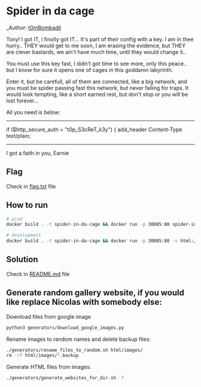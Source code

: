 # Spider in da cage

_Author: [t0mBombadil](https://github.com/TomasBombadil)


Tony! 
I got IT, i finolly got IT... It's part of their config with a key. 
I am in thee hurry.. THEY would get to me soon, I am erasing the evidence, 
but THEY are clever bastards, we ain't have much time, until they would change it..

You must use this key fast, I didn't got time to see more, only this peace..
but I know for sure it opens one of cages in this goddamn labyrinth.

Enter it, but be carefull, all of them are connected, like a big network,
and you must be spider passing fast this network, but never falling for traps.
It would look tempting, like a short earned rest, but don't stop or you will be lost forever...

All you need is below:

------------------------------
if ($http_secure_auth = "t0p_S3cReT_k3y") {
        add_header Content-Type text/plain;

------------------------------

I got a faith in you, Earnie

## Flag

Check in [flag.txt](flag.txt) file

## How to run

```bash
# prod
docker build . -t spider-in-da-cage && docker run -p 30085:80 spider-in-da-cage

# development
docker build . -t spider-in-da-cage && docker run -p 30085:80 -v html:/usr/share/nginx/html  spider-in-da-cage

```

## Solution
Check in [README.md](solution/README.md) file



## Generate random gallery website, if you would like replace Nicolas with somebody else:

Download files from google image 
```bash
python3 generators/download_google_images.py
```

Rename images to random names and delete backup files:
```bash
./generators/rename_files_to_random.sh html/images/
rm -rf html/images/*.backup
```

Generate HTML files from images:
```bash
./generators/generate_websites_for_dir.sh -f
```